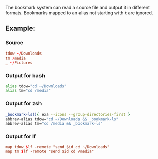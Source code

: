 
The bookmark system can read a source file and output it in different formats.
Bookmarks mapped to an alias not starting with `t` are ignored.

## Example:

### Source

```conf
tdow ~/Downloads
tm /media
_ ~/Pictures
```

### Output for bash

```bash
alias tdow="cd ~/Downloads"
alias tm="cd /media"
```

### Output for zsh

```zsh
_bookmark-ls(){ exa --icons --group-directories-first }
abbrev-alias tdow="cd ~/Downloads && _bookmark-ls"
abbrev-alias tm="cd /media && _bookmark-ls"
```

### Output for lf
```conf
map tdow $lf -remote "send $id cd ~/Downloads"
map tm $lf -remote "send $id cd /media"
```
